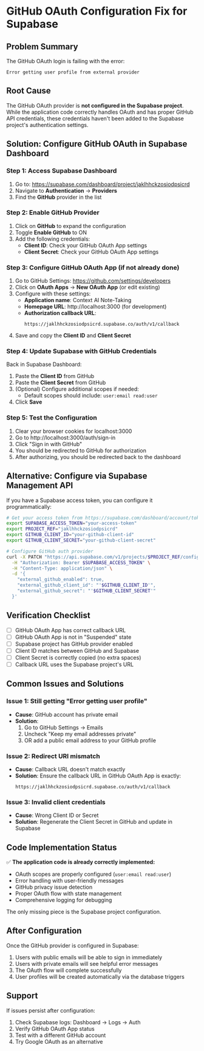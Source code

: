 # GitHub OAuth Configuration Fix for Supabase

## Problem Summary

The GitHub OAuth login is failing with the error:

```
Error getting user profile from external provider
```

## Root Cause

The GitHub OAuth provider is **not configured in the Supabase project**. While the application code correctly handles OAuth and has proper GitHub API credentials, these credentials haven't been added to the Supabase project's authentication settings.

## Solution: Configure GitHub OAuth in Supabase Dashboard

### Step 1: Access Supabase Dashboard

1. Go to: https://supabase.com/dashboard/project/jaklhhckzosiodpsicrd
2. Navigate to **Authentication** → **Providers**
3. Find the **GitHub** provider in the list

### Step 2: Enable GitHub Provider

1. Click on **GitHub** to expand the configuration
2. Toggle **Enable GitHub** to ON
3. Add the following credentials:
   - **Client ID**: Check your GitHub OAuth App settings
   - **Client Secret**: Check your GitHub OAuth App settings

### Step 3: Configure GitHub OAuth App (if not already done)

1. Go to GitHub Settings: https://github.com/settings/developers
2. Click on **OAuth Apps** → **New OAuth App** (or edit existing)
3. Configure with these settings:
   - **Application name**: Context AI Note-Taking
   - **Homepage URL**: http://localhost:3000 (for development)
   - **Authorization callback URL**:
     ```
     https://jaklhhckzosiodpsicrd.supabase.co/auth/v1/callback
     ```
4. Save and copy the **Client ID** and **Client Secret**

### Step 4: Update Supabase with GitHub Credentials

Back in Supabase Dashboard:

1. Paste the **Client ID** from GitHub
2. Paste the **Client Secret** from GitHub
3. (Optional) Configure additional scopes if needed:
   - Default scopes should include: `user:email read:user`
4. Click **Save**

### Step 5: Test the Configuration

1. Clear your browser cookies for localhost:3000
2. Go to http://localhost:3000/auth/sign-in
3. Click "Sign in with GitHub"
4. You should be redirected to GitHub for authorization
5. After authorizing, you should be redirected back to the dashboard

## Alternative: Configure via Supabase Management API

If you have a Supabase access token, you can configure it programmatically:

```bash
# Get your access token from https://supabase.com/dashboard/account/tokens
export SUPABASE_ACCESS_TOKEN="your-access-token"
export PROJECT_REF="jaklhhckzosiodpsicrd"
export GITHUB_CLIENT_ID="your-github-client-id"
export GITHUB_CLIENT_SECRET="your-github-client-secret"

# Configure GitHub auth provider
curl -X PATCH "https://api.supabase.com/v1/projects/$PROJECT_REF/config/auth" \
  -H "Authorization: Bearer $SUPABASE_ACCESS_TOKEN" \
  -H "Content-Type: application/json" \
  -d '{
    "external_github_enabled": true,
    "external_github_client_id": "'$GITHUB_CLIENT_ID'",
    "external_github_secret": "'$GITHUB_CLIENT_SECRET'"
  }'
```

## Verification Checklist

- [ ] GitHub OAuth App has correct callback URL
- [ ] GitHub OAuth App is not in "Suspended" state
- [ ] Supabase project has GitHub provider enabled
- [ ] Client ID matches between GitHub and Supabase
- [ ] Client Secret is correctly copied (no extra spaces)
- [ ] Callback URL uses the Supabase project's URL

## Common Issues and Solutions

### Issue 1: Still getting "Error getting user profile"

- **Cause**: GitHub account has private email
- **Solution**:
  1. Go to GitHub Settings → Emails
  2. Uncheck "Keep my email addresses private"
  3. OR add a public email address to your GitHub profile

### Issue 2: Redirect URI mismatch

- **Cause**: Callback URL doesn't match exactly
- **Solution**: Ensure the callback URL in GitHub OAuth App is exactly:
  ```
  https://jaklhhckzosiodpsicrd.supabase.co/auth/v1/callback
  ```

### Issue 3: Invalid client credentials

- **Cause**: Wrong Client ID or Secret
- **Solution**: Regenerate the Client Secret in GitHub and update in Supabase

## Code Implementation Status

✅ **The application code is already correctly implemented:**

- OAuth scopes are properly configured (`user:email read:user`)
- Error handling with user-friendly messages
- GitHub privacy issue detection
- Proper OAuth flow with state management
- Comprehensive logging for debugging

The only missing piece is the Supabase project configuration.

## After Configuration

Once the GitHub provider is configured in Supabase:

1. Users with public emails will be able to sign in immediately
2. Users with private emails will see helpful error messages
3. The OAuth flow will complete successfully
4. User profiles will be created automatically via the database triggers

## Support

If issues persist after configuration:

1. Check Supabase logs: Dashboard → Logs → Auth
2. Verify GitHub OAuth App status
3. Test with a different GitHub account
4. Try Google OAuth as an alternative
